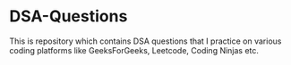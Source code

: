 # DSA-Questions

This is repository which contains DSA questions that I practice on various coding platforms like GeeksForGeeks, Leetcode, Coding Ninjas etc.
